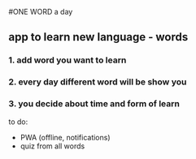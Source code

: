 #ONE WORD a day

## app to learn new language - words

### 1. add word you want to learn

### 2. every day different word will be show you

### 3. you decide about time and form of learn

to do:

- PWA (offline, notifications)
- quiz from all words
